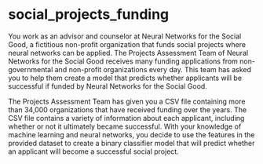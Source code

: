# social_projects_funding
You work as an advisor and counselor at Neural Networks for the Social Good, a fictitious non-profit organization that funds social projects where neural networks can be applied. The Projects Assessment Team of Neural Networks for the Social Good receives many funding applications from non-governmental and non-profit organizations every day. This team has asked you to help them create a model that predicts whether applicants will be successful if funded by Neural Networks for the Social Good.

The Projects Assessment Team has given you a CSV file containing more than 34,000 organizations that have received funding over the years. The CSV file contains a variety of information about each applicant, including whether or not it ultimately became successful. With your knowledge of machine learning and neural networks, you decide to use the features in the provided dataset to create a binary classifier model that will predict whether an applicant will become a successful social project.
